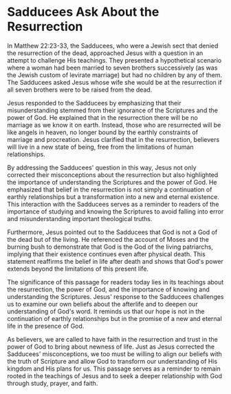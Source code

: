# Sadducees Ask About the Resurrection

In Matthew 22:23-33, the Sadducees, who were a Jewish sect that denied the resurrection of the dead, approached Jesus with a question in an attempt to challenge His teachings. They presented a hypothetical scenario where a woman had been married to seven brothers successively (as was the Jewish custom of levirate marriage) but had no children by any of them. The Sadducees asked Jesus whose wife she would be at the resurrection if all seven brothers were to be raised from the dead.

Jesus responded to the Sadducees by emphasizing that their misunderstanding stemmed from their ignorance of the Scriptures and the power of God. He explained that in the resurrection there will be no marriage as we know it on earth. Instead, those who are resurrected will be like angels in heaven, no longer bound by the earthly constraints of marriage and procreation. Jesus clarified that in the resurrection, believers will live in a new state of being, free from the limitations of human relationships.

By addressing the Sadducees' question in this way, Jesus not only corrected their misconceptions about the resurrection but also highlighted the importance of understanding the Scriptures and the power of God. He emphasized that belief in the resurrection is not simply a continuation of earthly relationships but a transformation into a new and eternal existence. This interaction with the Sadducees serves as a reminder to readers of the importance of studying and knowing the Scriptures to avoid falling into error and misunderstanding important theological truths.

Furthermore, Jesus pointed out to the Sadducees that God is not a God of the dead but of the living. He referenced the account of Moses and the burning bush to demonstrate that God is the God of the living patriarchs, implying that their existence continues even after physical death. This statement reaffirms the belief in life after death and shows that God's power extends beyond the limitations of this present life.

The significance of this passage for readers today lies in its teachings about the resurrection, the power of God, and the importance of knowing and understanding the Scriptures. Jesus' response to the Sadducees challenges us to examine our own beliefs about the afterlife and to deepen our understanding of God's word. It reminds us that our hope is not in the continuation of earthly relationships but in the promise of a new and eternal life in the presence of God.

As believers, we are called to have faith in the resurrection and trust in the power of God to bring about newness of life. Just as Jesus corrected the Sadducees' misconceptions, we too must be willing to align our beliefs with the truth of Scripture and allow God to transform our understanding of His kingdom and His plans for us. This passage serves as a reminder to remain rooted in the teachings of Jesus and to seek a deeper relationship with God through study, prayer, and faith.